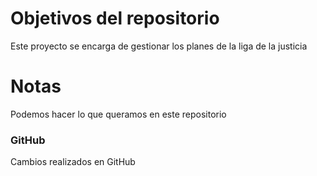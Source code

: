 # Objetivos del repositorio

Este proyecto se encarga de gestionar los planes de la liga de la justicia

# Notas

Podemos hacer lo que queramos en este repositorio


### GitHub

Cambios realizados en GitHub
